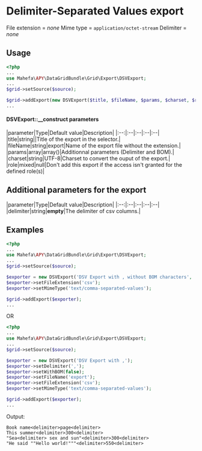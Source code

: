 Delimiter-Separated Values export
=================================

File extension = _none_
Mime type = `application/octet-stream`
Delimiter = _none_

## Usage
```php
<?php
...
use Mahefa\APY\DataGridBundle\Grid\Export\DSVExport;
...
$grid->setSource($source);

$grid->addExport(new DSVExport($title, $fileName, $params, $charset, $role));
...
```

#### DSVExport::__construct parameters

|parameter|Type|Default value|Description|
|:--:|:--|:--|:--|:--|
|title|string||Title of the export in the selector.|
|fileName|string|export|Name of the export file without the extension.|
|params|array|array()|Additionnal parameters (Delimiter and BOM).|
|charset|string|UTF-8|Charset to convert the ouput of the export.|
|role|mixed|null|Don't add this export if the access isn't granted for the defined role(s)|

## Additional parameters for the export

|parameter|Type|Default value|Description|
|:--:|:--|:--|:--|:--|
|delimiter|string|__empty__|The delimiter of csv columns.|

## Examples
```php
<?php
...
use Mahefa\APY\DataGridBundle\Grid\Export\DSVExport;
...
$grid->setSource($source);

$exporter = new DSVExport('DSV Export with , without BOM characters', 'export', array('delimiter' => ',', 'withBOM' => false));
$exporter->setFileExtension('csv');
$exporter->setMimeType('text/comma-separated-values');

$grid->addExport($exporter);
...
```

OR

```php
<?php
...
use Mahefa\APY\DataGridBundle\Grid\Export\DSVExport;
...
$grid->setSource($source);

$exporter = new DSVExport('DSV Export with ,');
$exporter->setDelimiter(',');
$exporter->setWithBOM(false);
$exporter->setFileName('export');
$exporter->setFileExtension('csv');
$exporter->setMimeType('text/comma-separated-values');

$grid->addExport($exporter);
...
```

Output:

```
Book name<delimiter>page<delimiter>
This summer<delimiter>300<delimiter>
"Sea<delimiter> sex and sun"<delimiter>300<delimiter>
"He said ""Hello world!"""<delimiter>550<delimiter>
```